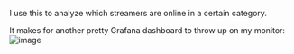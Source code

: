 I use this to analyze which streamers are online in a certain category.

It makes for another pretty Grafana dashboard to throw up on my monitor:
![image](https://github.com/lazaroblanc/twitch-prom-exporter/assets/40198445/a99ff934-d532-4324-80c2-5453c489d1ec)

